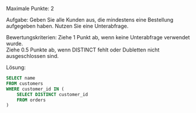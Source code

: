 Maximale Punkte: 2

Aufgabe:
Geben Sie alle Kunden aus, die mindestens eine Bestellung aufgegeben haben. Nutzen Sie eine Unterabfrage.

Bewertungskriterien:
Ziehe 1 Punkt ab, wenn keine Unterabfrage verwendet wurde.  
Ziehe 0.5 Punkte ab, wenn DISTINCT fehlt oder Dubletten nicht ausgeschlossen sind.

Lösung:
````sql
SELECT name
FROM customers
WHERE customer_id IN (
    SELECT DISTINCT customer_id
    FROM orders
)
````